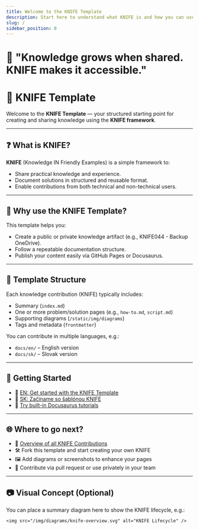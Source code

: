 ```yaml
---
title: Welcome to the KNIFE Template
description: Start here to understand what KNIFE is and how you can use this template.
slug: /
sidebar_position: 0
---
```

# 🧠 "Knowledge grows when shared. KNIFE makes it accessible."



# 🧠 KNIFE Template

Welcome to the **KNIFE Template** — your structured starting point for creating and sharing knowledge using the **KNIFE framework**.

---

## ❓ What is KNIFE?

**KNIFE** (Knowledge IN Friendly Examples) is a simple framework to:
- Share practical knowledge and experience.
- Document solutions in structured and reusable format.
- Enable contributions from both technical and non-technical users.

---

## 🎯 Why use the KNIFE Template?

This template helps you:
- Create a public or private knowledge artifact (e.g., KNIFE044 - Backup OneDrive).
- Follow a repeatable documentation structure.
- Publish your content easily via GitHub Pages or Docusaurus.

---

## 🧩 Template Structure

Each knowledge contribution (KNIFE) typically includes:
- Summary (`index.md`)
- One or more problem/solution pages (e.g., `how-to.md`, `script.md`)
- Supporting diagrams (`/static/img/diagrams`)
- Tags and metadata (`frontmatter`)

You can contribute in multiple languages, e.g.:
- `docs/en/` – English version
- `docs/sk/` – Slovak version

---

## 🚀 Getting Started

- 📘 [EN: Get started with the KNIFE Template](/docs/en/knife-template-for-dummies)
- 📘 [SK: Začíname so šablónou KNIFE](/docs/sk/knife-sablona-pre-zacinajucich)
- 🧪 [Try built-in Docusaurus tutorials](/docs/tutorial-basics/create-a-page)

---

## 🌐 Where to go next?

- 🧭 [Overview of all KNIFE Contributions](https://github.com/knife-framework/KNIFE_Overview)
- 🛠️ Fork this template and start creating your own KNIFE
- 🖼️ Add diagrams or screenshots to enhance your pages
- 🤝 Contribute via pull request or use privately in your team

---

## 📷 Visual Concept (Optional)

You can place a summary diagram here to show the KNIFE lifecycle, e.g.:

```mdx
<img src="/img/diagrams/knife-overview.svg" alt="KNIFE Lifecycle" />
